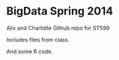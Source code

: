 BigData Spring 2014
=======

Alix and Charlotte Github repo for ST599

Includes files from class.

And some R code. 